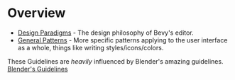 # Overview

- [Design Paradigms](./design-paradigms.md) - The design philosophy of Bevy's editor.
- [General Patterns](./general-patterns.md) - More specific patterns applying to the user interface as a whole, things like writing styles/icons/colors.

These Guidelines are *heavily* influenced by Blender's amazing guidelines.
[Blender's Guidelines](https://developer.blender.org/docs/features/interface/human_interface_guidelines/)
